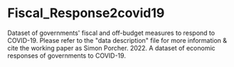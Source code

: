 # Fiscal_Response2covid19
Dataset of governments' fiscal and off-budget measures to respond to COVID-19. Please refer to the "data description" file for more information & cite the working paper as Simon Porcher. 2022. A dataset of economic responses of governments to COVID-19.
